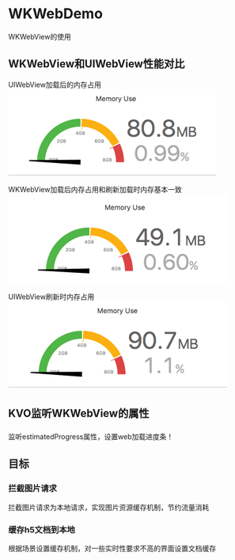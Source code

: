 # WKWebDemo
WKWebView的使用

## WKWebView和UIWebView性能对比

UIWebView加载后的内存占用</br>
![img](https://github.com/zhuzhuxingtianxia/WKWebDemo/blob/master/web.png)

WKWebView加载后内存占用和刷新加载时内存基本一致</br>
![img](https://github.com/zhuzhuxingtianxia/WKWebDemo/blob/master/wk.png)

 UIWebView刷新时内存占用</br>
 ![img](https://github.com/zhuzhuxingtianxia/WKWebDemo/blob/master/mjweb.png)

## KVO监听WKWebView的属性
###

监听estimatedProgress属性，设置web加载进度条！

## 目标
### 拦截图片请求
  拦截图片请求为本地请求，实现图片资源缓存机制，节约流量消耗
  
### 缓存h5文档到本地
根据场景设置缓存机制，对一些实时性要求不高的界面设置文档缓存
